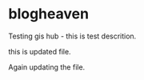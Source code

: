 # blogheaven
Testing gis hub -  this is test descrition.

this is updated file.

Again updating the file.
